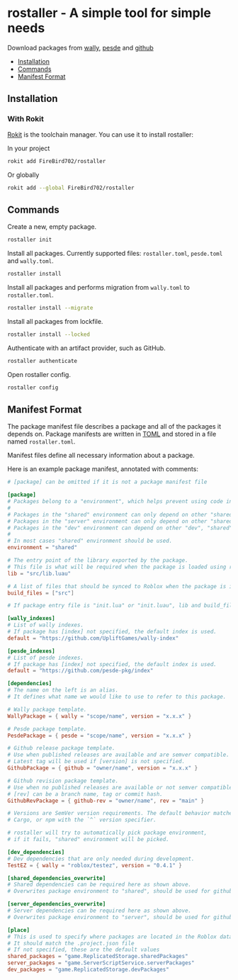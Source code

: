 # rostaller - A simple tool for simple needs

Download packages from [wally][wally], [pesde][pesde] and [github][github]

[wally]: https://github.com/UpliftGames/wally
[pesde]: https://github.com/pesde-pkg/pesde
[github]: https://github.com

* [Installation](#installation)
* [Commands](#commands)
* [Manifest Format](#manifest-format)

## Installation

### With Rokit

[Rokit][rokit] is the toolchain manager. You can use it to install rostaller:

In your project

```bash
rokit add FireBird702/rostaller
```

Or globally

```bash
rokit add --global FireBird702/rostaller
```

[rokit]: https://github.com/rojo-rbx/rokit

## Commands

Create a new, empty package.

```sh
rostaller init
```

Install all packages. Currently supported files: `rostaller.toml`, `pesde.toml` and `wally.toml`.

```sh
rostaller install
```

Install all packages and performs migration from `wally.toml` to `rostaller.toml`.

```sh
rostaller install --migrate
```

Install all packages from lockfile.

```sh
rostaller install --locked
```

Authenticate with an artifact provider, such as GitHub.

```sh
rostaller authenticate
```

Open rostaller config.

```sh
rostaller config
```

## Manifest Format

[toml]: https://toml.io/

The package manifest file describes a package and all of the packages it depends on. Package manifests are written in [TOML][toml] and stored in a file named `rostaller.toml`.

Manifest files define all necessary information about a package.

Here is an example package manifest, annotated with comments:

```toml
# [package] can be omitted if it is not a package manifest file

[package]
# Packages belong to a "environment", which helps prevent using code in the wrong context.
#
# Packages in the "shared" environment can only depend on other "shared" packages.
# Packages in the "server" environment can only depend on other "shared" or "server" packages.
# Packages in the "dev" environment can depend on other "dev", "shared" or "server" packages.
#
# In most cases "shared" environment should be used.
environment = "shared"

# The entry point of the library exported by the package.
# This file is what will be required when the package is loaded using require().
lib = "src/lib.luau"

# A list of files that should be synced to Roblox when the package is installed.
build_files = ["src"]

# If package entry file is "init.lua" or "init.luau", lib and build_files can be omitted

[wally_indexes]
# List of wally indexes.
# If package has [index] not specified, the default index is used.
default = "https://github.com/UpliftGames/wally-index"

[pesde_indexes]
# List of pesde indexes.
# If package has [index] not specified, the default index is used.
default = "https://github.com/pesde-pkg/index"

[dependencies]
# The name on the left is an alias.
# It defines what name we would like to use to refer to this package.

# Wally package template.
WallyPackage = { wally = "scope/name", version = "x.x.x" }

# Pesde package template.
PesdePackage = { pesde = "scope/name", version = "x.x.x" }

# Github release package template.
# Use when published releases are available and are semver compatible.
# Latest tag will be used if [version] is not specified.
GithubPackage = { github = "owner/name", version = "x.x.x" }

# Github revision package template.
# Use when no published releases are available or not semver compatible.
# [rev] can be a branch name, tag or commit hash.
GithubRevPackage = { github-rev = "owner/name", rev = "main" }

# Versions are SemVer version requirements. The default behavior matches
# Cargo, or npm with the `^` version specifier.

# rostaller will try to automatically pick package environment,
# if it fails, "shared" environment will be picked.

[dev_dependencies]
# Dev dependencies that are only needed during development.
TestEZ = { wally = "roblox/testez", version = "0.4.1" }

[shared_dependencies_overwrite]
# Shared dependencies can be required here as shown above.
# Overwrites package environment to "shared", should be used for github revisions.

[server_dependencies_overwrite]
# Server dependencies can be required here as shown above.
# Overwrites package environment to "server", should be used for github revisions.

[place]
# This is used to specify where packages are located in the Roblox datamodel.
# It should match the .project.json file
# If not specified, these are the default values
shared_packages = "game.ReplicatedStorage.sharedPackages"
server_packages = "game.ServerScriptService.serverPackages"
dev_packages = "game.ReplicatedStorage.devPackages"
```
